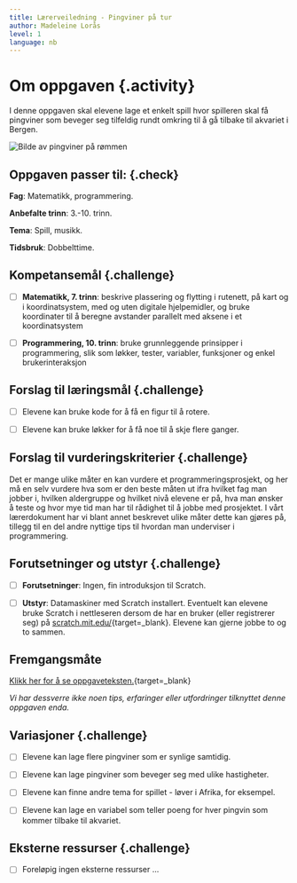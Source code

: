 ```yaml
---
title: Lærerveiledning - Pingviner på tur
author: Madeleine Lorås
level: 1
language: nb
---
```



# Om oppgaven {.activity}

I denne oppgaven skal elevene lage et enkelt spill hvor spilleren skal få
pingviner som beveger seg tilfeldig rundt omkring til å gå tilbake til akvariet
i Bergen.

![Bilde av pingviner på rømmen](pingviner_pa_tur.png)

## Oppgaven passer til: {.check}

 __Fag__: Matematikk, programmering.

__Anbefalte trinn__: 3.-10. trinn.

__Tema__: Spill, musikk.

__Tidsbruk__: Dobbelttime.

## Kompetansemål {.challenge}

- [ ]  __Matematikk, 7. trinn__: beskrive plassering og flytting i rutenett, på
       kart og i koordinatsystem, med og uten digitale hjelpemidler, og bruke
       koordinater til å beregne avstander parallelt med aksene i et
       koordinatsystem

- [ ]  __Programmering, 10. trinn__: bruke grunnleggende prinsipper i
       programmering, slik som løkker, tester, variabler, funksjoner og enkel
       brukerinteraksjon

## Forslag til læringsmål {.challenge}

- [ ]  Elevene kan bruke kode for å få en figur til å rotere.

- [ ]  Elevene kan bruke løkker for å få noe til å skje flere ganger.

## Forslag til vurderingskriterier {.challenge}

Det er mange ulike måter en kan vurdere et programmeringsprosjekt, og her må en
selv vurdere hva som er den beste måten ut ifra hvilket fag man jobber i,
hvilken aldergruppe og hvilket nivå elevene er på, hva man ønsker å teste og
hvor mye tid man har til rådighet til å jobbe med prosjektet. I vårt
lærerdokument har vi blant annet beskrevet ulike måter dette kan gjøres på,
tillegg til en del andre nyttige tips til hvordan man underviser i
programmering.

## Forutsetninger og utstyr {.challenge}

- [ ]  __Forutsetninger__: Ingen, fin introduksjon til Scratch.

- [ ] __Utstyr__: Datamaskiner med Scratch installert. Eventuelt kan elevene
      bruke Scratch i nettleseren dersom de har en bruker (eller registrerer
      seg) på [scratch.mit.edu/](http://scratch.mit.edu/){target=_blank}.
      Elevene kan gjerne jobbe to og to sammen.

## Fremgangsmåte

[Klikk her for å se
oppgaveteksten.](../pingviner_pa_tur/pingviner_pa_tur.html){target=_blank}

_Vi har dessverre ikke noen tips, erfaringer eller utfordringer tilknyttet denne
oppgaven enda._

## Variasjoner {.challenge}

- [ ]  Elevene kan lage flere pingviner som er synlige samtidig.

- [ ]  Elevene kan lage pingviner som beveger seg med ulike hastigheter.

- [ ]  Elevene kan finne andre tema for spillet - løver i Afrika, for eksempel.

- [ ]  Elevene kan lage en variabel som teller poeng for hver pingvin som kommer tilbake til akvariet.

## Eksterne ressurser {.challenge}

- [ ] Foreløpig ingen eksterne ressurser ...
